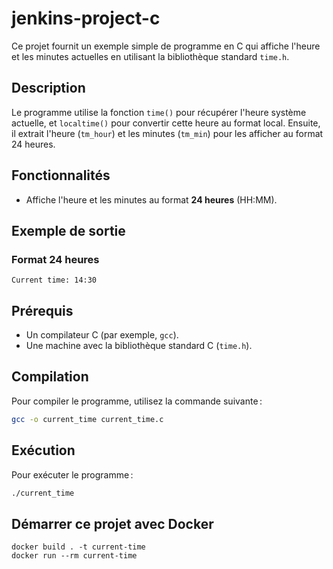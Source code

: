 # jenkins-project-c

Ce projet fournit un exemple simple de programme en C qui affiche l'heure et les minutes actuelles en utilisant la bibliothèque standard `time.h`.

## **Description**

Le programme utilise la fonction `time()` pour récupérer l'heure système actuelle, et `localtime()` pour convertir cette heure au format local. Ensuite, il extrait l'heure (`tm_hour`) et les minutes (`tm_min`) pour les afficher au format 24 heures.

## **Fonctionnalités**

- Affiche l'heure et les minutes au format **24 heures** (HH:MM).

## **Exemple de sortie**

### Format 24 heures

```
Current time: 14:30
```

## **Prérequis**

- Un compilateur C (par exemple, `gcc`).
- Une machine avec la bibliothèque standard C (`time.h`).

## **Compilation**

Pour compiler le programme, utilisez la commande suivante :

```bash
gcc -o current_time current_time.c
```

## **Exécution**

Pour exécuter le programme :

```bash
./current_time
```

## Démarrer ce projet avec Docker
```
docker build . -t current-time
docker run --rm current-time
```